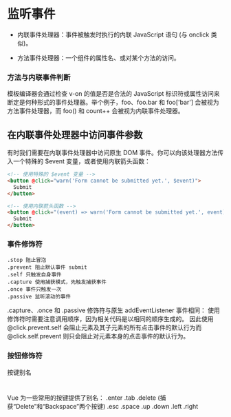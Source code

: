 # 监听事件
+ 内联事件处理器：事件被触发时执行的内联 JavaScript 语句 (与 onclick 类似)。

+ 方法事件处理器：一个组件的属性名、或对某个方法的访问。

### 方法与内联事件判断 
模板编译器会通过检查 v-on 的值是否是合法的 JavaScript 标识符或属性访问来断定是何种形式的事件处理器。举个例子，foo、foo.bar 和 foo['bar'] 会被视为方法事件处理器，而 foo() 和 count++ 会被视为内联事件处理器。

## 在内联事件处理器中访问事件参数
有时我们需要在内联事件处理器中访问原生 DOM 事件。你可以向该处理器方法传入一个特殊的 $event 变量，或者使用内联箭头函数：
```html
<!-- 使用特殊的 $event 变量 -->
<button @click="warn('Form cannot be submitted yet.', $event)">
  Submit
</button>

<!-- 使用内联箭头函数 -->
<button @click="(event) => warn('Form cannot be submitted yet.', event)">
  Submit
</button>
```

### 事件修饰符 
    .stop 阻止冒泡
    .prevent 阻止默认事件 submit
    .self 只触发自身事件
    .capture 使用捕获模式，先触发捕获事件
    .once 事件只触发一次
    .passive 监听滚动的事件
.capture、.once 和 .passive 修饰符与原生 addEventListener 事件相同：
使用修饰符时需要注意调用顺序，因为相关代码是以相同的顺序生成的。
因此使用 @click.prevent.self 会阻止元素及其子元素的所有点击事件的默认行为而 
@click.self.prevent 则只会阻止对元素本身的点击事件的默认行为。

### 按钮修饰符
按键别名
#

Vue 为一些常用的按键提供了别名：
    .enter
    .tab
    .delete (捕获“Delete”和“Backspace”两个按键)
    .esc
    .space
    .up
    .down
    .left
    .right
